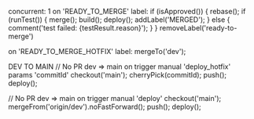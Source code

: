 concurrent: 1
on 'READY_TO_MERGE' label:
  if (isApproved()) {
      rebase();
      if (runTest()) {
          merge();
          build();
          deploy();
          addLabel('MERGED');
      } else {
          comment('test failed: {testResult.reason}');
      }
  }
  removeLabel('ready-to-merge')

on 'READY_TO_MERGE_HOTFIX' label:
   mergeTo('dev');


DEV TO MAIN
// No PR dev => main
on trigger manual 'deploy_hotfix'
    params 'commitId'
    checkout('main');
    cherryPick(commitId);
    push();
    deploy();

// No PR dev => main
on trigger manual 'deploy'
    checkout('main');
    mergeFrom('origin/dev').noFastForward();
    push();
    deploy();